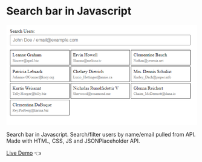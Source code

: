 # Search bar in Javascript

![Design preview for Search bar](./design-preview/design-preview.png)

Search bar in Javascript. Search/filter users by name/email pulled from API. Made with HTML, CSS, JS and JSONPlaceholder API.

[Live Demo](https://dmitriy24s.github.io/search-bar-in-js/) 👈
